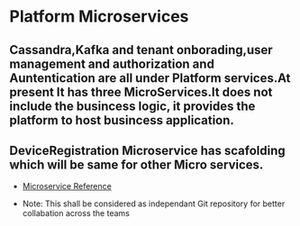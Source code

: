 # Platform Microservices

## Cassandra,Kafka and tenant onborading,user management and authorization and Auntentication are all under Platform services.At present It has three MicroServices.It does not include the busincess logic, it provides the platform to host busincess application.

## DeviceRegistration Microservice has scafolding which will be same for other Micro services.
* [Microservice Reference](https://github.com/baratamramprasad/ramprasad/tree/master/Microservices/DeviceRegistration)

+ Note: This shall be considered as independant Git repository for better collabation across the teams